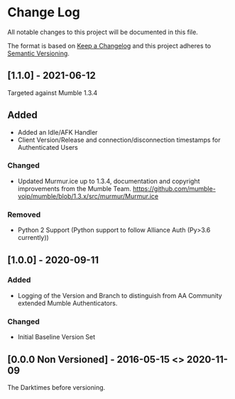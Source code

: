 # Change Log

All notable changes to this project will be documented in this file.

The format is based on [Keep a Changelog](http://keepachangelog.com/)
and this project adheres to [Semantic Versioning](http://semver.org/).

## [1.1.0] - 2021-06-12

Targeted against Mumble 1.3.4


## Added
- Added an Idle/AFK Handler
- Client Version/Release and connection/disconnection timestamps for Authenticated Users


### Changed
- Updated Murmur.ice up to 1.3.4, documentation and copyright improvements from the Mumble Team. <https://github.com/mumble-voip/mumble/blob/1.3.x/src/murmur/Murmur.ice>


### Removed
- Python 2 Support (Python support to follow Alliance Auth (Py>3.6 currently))


## [1.0.0] - 2020-09-11

### Added
- Logging of the Version and Branch to distinguish from AA Community extended Mumble Authenticators.

### Changed
- Initial Baseline Version Set


## [0.0.0 Non Versioned] - 2016-05-15 <> 2020-11-09

The Darktimes before versioning.
